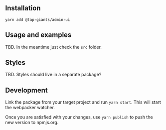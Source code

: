 ## Installation

```
yarn add @tap-giants/admin-ui
```

## Usage and examples

TBD. In the meantime just check the `src` folder.

## Styles

TBD. Styles should live in a separate package?

## Development

Link the package from your target project and run `yarn start`. This will start the webpacker watcher.

Once you are satisfied with your changes, use `yarn publish` to push the new version to npmjs.org.
